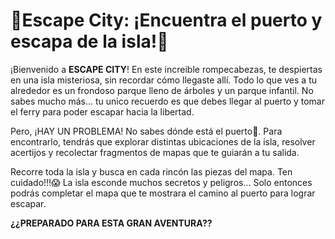 <h1>🌆Escape City: ¡Encuentra el puerto y escapa de la isla!🌆</h1>

<p>¡Bienvenido a <strong> ESCAPE CITY</strong>! En este increible rompecabezas, te despiertas en una isla misteriosa, sin recordar cómo llegaste allí. Todo lo que ves a tu alrededor es un frondoso parque lleno de árboles y un parque infantil. No sabes mucho más... tu unico recuerdo es que debes llegar al puerto y tomar el ferry para poder escapar hacia la libertad.</p>

<p>Pero, ¡HAY UN PROBLEMA!  No sabes dónde está el puerto🌊.  Para encontrarlo, tendrás que explorar distintas ubicaciones de la isla, resolver acertijos y recolectar fragmentos de mapas que te guiarán a tu salida.</p>

<p>Recorre toda la isla y busca en cada rincón las piezas del mapa. Ten cuidado!!!😱 La isla esconde muchos secretos y peligros... Solo entonces podrás completar el mapa que te mostrara el camino al puerto para lograr escapar.</p>

<strong> ¿¿PREPARADO PARA ESTA GRAN AVENTURA?? </strong>
